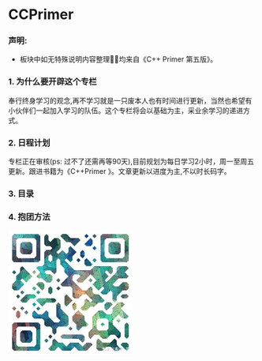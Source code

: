 # CCPrimer

### 声明: 
 - 板块中如无特殊说明内容整理均来自《C++ Primer 第五版》。
### 1. 为什么要开辟这个专栏
奉行终身学习的观念,再不学习就是一只废本人也有时间进行更新，当然也希望有小伙伴们一起加入学习的队伍。这个专栏将会以基础为主，采业余学习的递进方式。
### 2. 日程计划
专栏正在审核(ps: 过不了还需再等90天),目前规划为每日学习2小时，周一至周五更新。跟进书籍为《C++Primer 》。文章更新以进度为主,不以时长码字。
### 3. 目录

### 4. 抱团方法
<img src="https://github.com/fangker/CCPrimer/blob/master/image/index/v2-59416fcdcac480002e8254ad694aef48_b.jpg?raw=true" width = "50%" />
